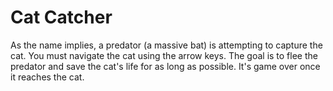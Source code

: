 # Cat Catcher
As the name implies, a predator (a massive bat) is attempting to capture the cat. You must navigate the cat using the arrow keys. The goal is to flee the predator and save the cat's life for as long as possible. It's game over once it reaches the cat.
